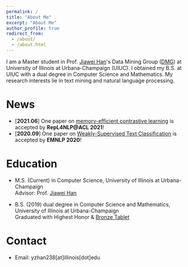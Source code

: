 ```yaml
---
permalink: /
title: "About Me"
excerpt: "About Me"
author_profile: true
redirect_from: 
  - /about/
  - /about.html
---
```


I am a Master student in Prof. [Jiawei Han](http://hanj.cs.illinois.edu/)'s Data Mining Group ([DMG](http://dm1.cs.uiuc.edu/)) at University of Illinois at Urbana-Champaign (UIUC). I obtained my B.S. at UIUC with a dual degree in Computer Science and Mathematics. My research interests lie in text mining and natural language processing. 

News
======
* \[**2021.06**\] One paper on [memory-efficient contrastive learning](https://arxiv.org/abs/2101.06983) is accepted by **RepL4NLP@ACL 2021**!
* \[**2020.09**\] One paper on [Weakly-Supervised Text Classification](https://arxiv.org/abs/2010.07245) is accepted by **EMNLP 2020**!

Education
======
* M.S. (Current) in Computer Science, University of Illinois at Urbana-Champaign  
Advisor: Prof. [Jiawei Han](http://hanj.cs.illinois.edu/)

* B.S. (2019) dual degree in Computer Science and Mathematics, University of Illinois at Urbana-Champaign  
Graduated with Highest Honor & [Bronze Tablet](https://digital.library.illinois.edu/items/627ca280-baf7-0138-73b5-02d0d7bfd6e4-6#?c=0&m=0&s=0&cv=0&r=0&xywh=-3961%2C-1%2C11914%2C4000)

Contact
======
* Email: yzhan238\[at\]illinois\[dot\]edu
